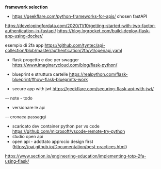 __framework selection__
- https://geekflare.com/python-frameworks-for-apis/
chosen fastAPI


https://developingfordata.com/2020/11/10/getting-started-with-two-factor-authentication-in-fastapi/
https://blog.logrocket.com/build-deploy-flask-app-using-docker/

esempio di 2fa app
https://github.com/tyntec/api-collection/blob/master/authentication/2fa/v1/openapi.yaml

- flask progetto e doc per swagger
https://www.imaginarycloud.com/blog/flask-python/

- blueprint e struttura cartelle
https://realpython.com/flask-blueprint/#how-flask-blueprints-work


- secure app with jwt
https://geekflare.com/securing-flask-api-with-jwt/


-- note - todo
- versionare le api

-- cronaca passaggi

- scaricato dev container python per vs code https://github.com/microsoft/vscode-remote-try-python
- studio open api
- open api - adottato approcio design first (https://oai.github.io/Documentation/best-practices.html)



https://www.section.io/engineering-education/implementing-totp-2fa-using-flask/

